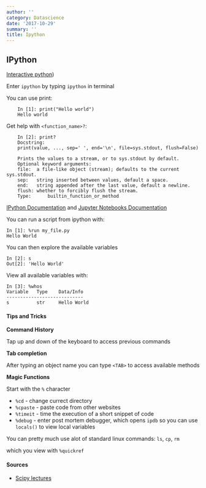 ```yaml
---
author: ''
category: Datascience
date: '2017-10-29'
summary: ''
title: Ipython
---
```

## IPython

[Interactive python](http://ipython.org/))

Enter `ipython` by typing `ipython` in terminal

You can use print:

        In [1]: print("Hello world")
        Hello world

Get help with `<function_name>?`:

        In [2]: print?
        Docstring:
        print(value, ..., sep=' ', end='\n', file=sys.stdout, flush=False)

        Prints the values to a stream, or to sys.stdout by default.
        Optional keyword arguments:
        file:  a file-like object (stream); defaults to the current sys.stdout.
        sep:   string inserted between values, default a space.
        end:   string appended after the last value, default a newline.
        flush: whether to forcibly flush the stream.
        Type:      builtin_function_or_method

[IPython Documentation](http://ipython.org/ipython-doc/dev/index.html) and [Jupyter Notebooks Documentation](http://jupyter.readthedocs.io/en/latest/content-quickstart.html)

You can run a script from ipython with:

    In [1]: %run my_file.py
    Hello World

You can then explore the available variables

    In [2]: s
    Out[2]: 'Hello World'

View all available variables with:

    In [3]: %whos
    Variable   Type    Data/Info
    ----------------------------
    s          str     Hello World

#### Tips and Tricks

**Command History**

Tap up and down of the keyboard to access previous commands

**Tab completion**

After typing an object name you can type `<TAB>` to access available methods

**Magic Functions**

Start with the `%` character

* `%cd` - change currect directory
* `%cpaste` - paste code from other websites
* `%timeit` - time the execution of a short snippet of code
* `%debug` - enter post mortem debugger, which opens `ipdb` so you can use `locals()` to view local variables

You can pretty much use alot of standard linux commands: `ls`, `cp`, `rm`

which you view with `%quickref`

#### Sources

* [Scipy lectures](http://www.scipy-lectures.org/)